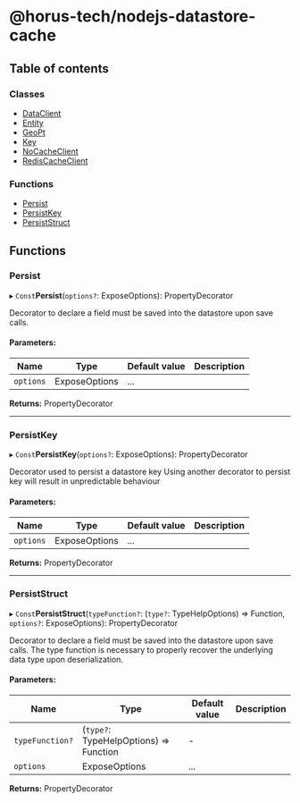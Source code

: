 # @horus-tech/nodejs-datastore-cache

## Table of contents

### Classes

- [DataClient](classes/dataclient.md)
- [Entity](classes/entity.md)
- [GeoPt](classes/geopt.md)
- [Key](classes/key.md)
- [NoCacheClient](classes/nocacheclient.md)
- [RedisCacheClient](classes/rediscacheclient.md)

### Functions

- [Persist](README.md#persist)
- [PersistKey](README.md#persistkey)
- [PersistStruct](README.md#persiststruct)

## Functions

### Persist

▸ `Const`**Persist**(`options?`: ExposeOptions): PropertyDecorator

Decorator to declare a field must be saved into the datastore upon save calls.

#### Parameters:

Name | Type | Default value | Description |
------ | ------ | ------ | ------ |
`options` | ExposeOptions | ... |     |

**Returns:** PropertyDecorator

___

### PersistKey

▸ `Const`**PersistKey**(`options?`: ExposeOptions): PropertyDecorator

Decorator used to persist a datastore key
Using another decorator to persist key will result in unpredictable behaviour

#### Parameters:

Name | Type | Default value | Description |
------ | ------ | ------ | ------ |
`options` | ExposeOptions | ... |     |

**Returns:** PropertyDecorator

___

### PersistStruct

▸ `Const`**PersistStruct**(`typeFunction?`: (`type?`: TypeHelpOptions) => Function, `options?`: ExposeOptions): PropertyDecorator

Decorator to declare a field must be saved into the datastore upon save calls.
The type function is necessary to properly recover the underlying data type upon deserialization.

#### Parameters:

Name | Type | Default value | Description |
------ | ------ | ------ | ------ |
`typeFunction?` | (`type?`: TypeHelpOptions) => Function | - |  |
`options` | ExposeOptions | ... |     |

**Returns:** PropertyDecorator
